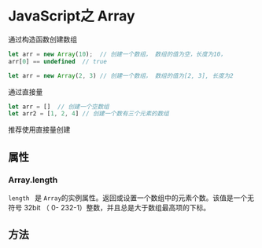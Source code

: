# JavaScript之 Array

通过构造函数创建数组

```js
let arr = new Array(10);  // 创建一个数组， 数组的值为空，长度为10， 
arr[0] == undefined  // true

let arr = new Array(2, 3) // 创建一个数组， 数组的值为[2, 3], 长度为2 
```

通过直接量

```js
let arr = []  // 创建一个空数组
let arr2 = [1, 2, 4] // 创建一个数有三个元素的数组
```

推荐使用直接量创建

## 属性

### Array.length

`length ` 是 `Array`的实例属性。返回或设置一个数组中的元素个数。该值是一个无符号 32bit （ 0- 232-1）整数，并且总是大于数组最高项的下标。

## 方法



